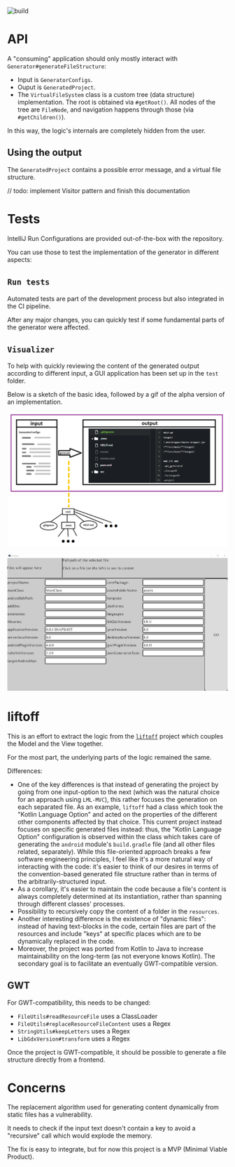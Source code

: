 ![build](https://github.com/payne911/gdx-setup-generator/workflows/build/badge.svg)

# API
A "consuming" application should only mostly interact with ``Generator#generateFileStructure``:
* Input is ``GeneratorConfigs``.
* Ouput is ``GeneratedProject``.
* The ``VirtualFileSystem`` class is a custom tree (data structure) implementation. The root is obtained via ``#getRoot()``. All nodes of the tree are ``FileNode``, and navigation happens through those (via ``#getChildren()``).

In this way, the logic's internals are completely hidden from the user.

## Using the output
The ``GeneratedProject`` contains a possible error message, and a virtual file structure.

// todo: implement Visitor pattern and finish this documentation

# Tests
IntelliJ Run Configurations are provided out-of-the-box with the repository.

You can use those to test the implementation of the generator in different aspects:

## ``Run tests``
Automated tests are part of the development process but also integrated in the CI pipeline.

After any major changes, you can quickly test if some fundamental parts of the generator were affected.

## ``Visualizer``
To help with quickly reviewing the content of the generated output according to different input, a GUI application has been set up in the ``test`` folder.

Below is a sketch of the basic idea, followed by a gif of the alpha version of an implementation.

![VisualizerSketch](media/visualizer_sketch.png)

![VisualizerGif](media/poc_demo.gif)

# liftoff
This is an effort to extract the logic from the [``liftoff``](https://github.com/tommyettinger/gdx-liftoff) project which couples the Model and the View together.

For the most part, the underlying parts of the logic remained the same.

Differences:
* One of the key differences is that instead of generating the project by going from one input-option to the next (which was the natural choice for an approach using ``LML-MVC``), this rather focuses the generation on each separated file.
As an example, ``liftoff`` had a class which took the "Kotlin Language Option" and acted on the properties of the different other components affected by that choice.
This current project instead focuses on specific generated files instead: thus, the "Kotlin Language Option" configuration is observed within the class which takes care of generating the ``android`` module's ``build.gradle`` file (and all other files related, separately).
While this file-oriented approach breaks a few software engineering principles, I feel like it's a more natural way of interacting with the code: it's easier to think of our desires in terms of the convention-based generated file structure rather than in terms of the arbitrarily-structured input.
* As a corollary, it's easier to maintain the code because a file's content is always completely determined at its instantiation, rather than spanning through different classes' processes.
* Possibility to recursively copy the content of a folder in the ``resources``.
* Another interesting difference is the existence of "dynamic files": instead of having text-blocks in the code, certain files are part of the resources and include "keys" at specific places which are to be dynamically replaced in the code.
* Moreover, the project was ported from Kotlin to Java to increase maintainability on the long-term (as not everyone knows Kotlin). The secondary goal is to facilitate an eventually GWT-compatible version.

## GWT

For GWT-compatibility, this needs to be changed:

* ``FileUtils#readResourceFile`` uses a ClassLoader
* ``FileUtils#replaceResourceFileContent`` uses a Regex
* ``StringUtils#keepLetters`` uses a Regex
* ``LibGdxVersion#transform`` uses a Regex

Once the project is GWT-compatible, it should be possible to generate a file structure directly from a frontend.

# Concerns

The replacement algorithm used for generating content dynamically from static files has a vulnerability.

It needs to check if the input text doesn't contain a key to avoid a "recursive" call which would explode the memory.

The fix is easy to integrate, but for now this project is a MVP (Minimal Viable Product).